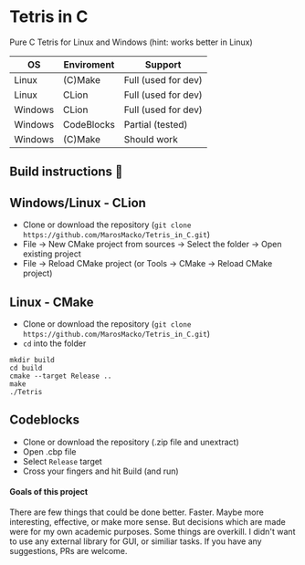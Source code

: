 # Tetris in C
Pure C Tetris for Linux and Windows (hint: works better in Linux)

| OS      | Enviroment | Support             |
|---------|------------|---------------------|
| Linux   | (C)Make    | Full (used for dev) |
| Linux   | CLion      | Full (used for dev) |
| Windows | CLion      | Full (used for dev) |
| Windows | CodeBlocks | Partial (tested)    |
| Windows | (C)Make    | Should work         |

## Build instructions :hammer:

## Windows/Linux - CLion

* Clone or download the repository (`git clone https://github.com/MarosMacko/Tetris_in_C.git`)
* File -> New CMake project from sources -> Select the folder -> Open existing project
* File -> Reload CMake project (or Tools -> CMake -> Reload CMake project)

## Linux - CMake

* Clone or download the repository (`git clone https://github.com/MarosMacko/Tetris_in_C.git`)
* `cd` into the folder
```
mkdir build
cd build
cmake --target Release ..
make
./Tetris
```

## Codeblocks

* Clone or download the repository (.zip file and unextract)
* Open .cbp file
* Select `Release` target
* Cross your fingers and hit Build (and run)

#### Goals of this project

There are few things that could be done better. Faster. Maybe more interesting, effective, or make more sense. But decisions which are made were for my own academic purposes. Some things are overkill. I didn't want to use any external library for GUI, or similiar tasks. If you have any suggestions, PRs are welcome. 
